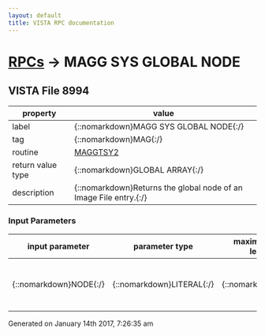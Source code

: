 ```yaml
---
layout: default
title: VISTA RPC documentation
---
```




# [RPCs](TableOfContent.md) &#8594; MAGG SYS GLOBAL NODE 


 ## VISTA File 8994
 property | value 
--- | --- 
 label | {::nomarkdown}MAGG SYS GLOBAL NODE{:/}
 tag | {::nomarkdown}MAG{:/}
 routine | [MAGGTSY2](http://code.osehra.org/dox/Routine_MAGGTSY2_source.html)
 return value type | {::nomarkdown}GLOBAL ARRAY{:/}
 description | {::nomarkdown}Returns the global node of an Image File entry.{:/}

### Input Parameters

| input parameter | parameter type | maximum data length | required | description | 
| --- | --- | --- | --- | --- | 
| {::nomarkdown}NODE{:/} | {::nomarkdown}LITERAL{:/} | {::nomarkdown}20{:/} | {::nomarkdown}true{:/} | {::nomarkdown}This is the node to display.i.e. the IEN of the Image file ^MAG(2005{:/} | 




 Generated on January 14th 2017, 7:26:35 am